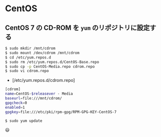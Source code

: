 # CentOS

## CentOS 7 の CD-ROM を `yum` のリポジトリに設定する
```bash
$ sudo mkdir /mnt/cdrom
$ sudo mount /dev/cdrom /mnt/cdrom
$ cd /etc/yum.repos.d
$ sudo rm /etc/yum.repos.d/CentOS-Base.repo
$ sudo cp -p CentOS-Media.repo cdrom.repo
$ sudo vi cdrom.repo
```

- [/etc/yum.repos.d/cdrom.repo]
```bash
[cdrom]
name=CentOS-$releasever - Media
baseurl=file:///mnt/cdrom/
gpgcheck=0
enabled=1
gpgkey=file:///etc/pki/rpm-gpg/RPM-GPG-KEY-CentOS-7
```

```bash
$ sudo yum update
```

😃
